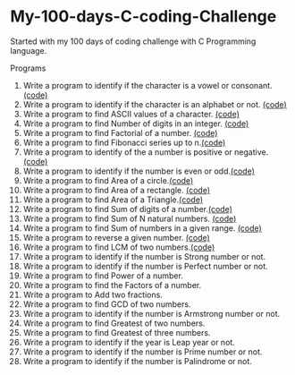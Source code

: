 # My-100-days-C-coding-Challenge
Started with my 100 days of coding challenge with C Programming language.

Programs
1. Write a program to identify if the character is a vowel or consonant. [(code)](https://github.com/Udhays07/My-100-days-C-coding-Challenge/blob/main/Day1.c)
2. Write a program to identify if the character is an alphabet or not. [(code)](https://github.com/Udhays07/My-100-days-C-coding-Challenge/blob/main/Day2.c)
3. Write a program to find ASCII values of a character. [(code)](https://github.com/Udhays07/My-100-days-C-coding-Challenge/blob/main/Day3.c)
4. Write a program to find Number of digits in an integer. [(code)](https://github.com/Udhays07/My-100-days-C-coding-Challenge/blob/main/Day4.c)
5. Write a program to find Factorial of a number. [(code)](https://github.com/Udhays07/My-100-days-C-coding-Challenge/blob/main/Day5.c)
6. Write a program to find Fibonacci series up to n.[(code)](https://github.com/Udhays07/My-100-days-C-coding-Challenge/blob/main/Day6.c)  
7. Write a program to identify of the a number is positive or negative.[(code)](https://github.com/Udhays07/My-100-days-C-coding-Challenge/blob/main/Day7.c)
8. Write a program to identify if the number is even or odd.[(code)](https://github.com/Udhays07/My-100-days-C-coding-Challenge/blob/main/Day8.c)
9. Write a program to find Area of a circle.[(code)](https://github.com/Udhays07/My-100-days-C-coding-Challenge/blob/main/Day9.c) 
10. Write a program to find Area of a rectangle. [(code)](https://github.com/Udhays07/My-100-days-C-coding-Challenge/blob/main/Day10.c)
11. Write a program to find Area of a Triangle.[(code)](https://github.com/Udhays07/My-100-days-C-coding-Challenge/blob/main/Day11.c) 
12. Write a program to find Sum of digits of a number.[(code)](https://github.com/Udhays07/My-100-days-C-coding-Challenge/blob/main/Day12.c)
13. Write a program to find Sum of N natural numbers. [(code)](https://github.com/Udhays07/My-100-days-C-coding-Challenge/blob/main/Day13.c)
14. Write a program to find Sum of numbers in a given range. [(code)](https://github.com/Udhays07/My-100-days-C-coding-Challenge/blob/main/Day14.c)
15. Write a program to reverse a given number. [(code)](https://github.com/Udhays07/My-100-days-C-coding-Challenge/blob/main/Day15.c)
17. Write a program to find LCM of two numbers.[(code)](https://github.com/Udhays07/My-100-days-C-coding-Challenge/blob/main/Day16.c)
18. Write a program to identify if the number is Strong number or not. 
19. Write a program to identify if the number is Perfect number or not. 
20. Write a program to find Power of a number. 
21. Write a program to find the Factors of a number. 
22. Write a program to Add two fractions. 
23. Write a program to find GCD of two numbers. 
24. Write a program to identify if the number is Armstrong number or not. 
25. Write a program to find Greatest of two numbers. 
26. Write a program to find Greatest of three numbers. 
27. Write a program to identify if the year is Leap year or not. 
28. Write a program to identify if the number is Prime number or not. 
29. Write a program to identify if the number is Palindrome or not.
